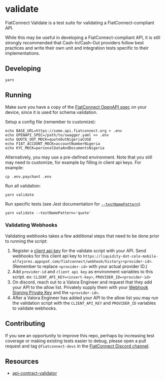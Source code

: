 # validate

FiatConnect Validate is a test suite for validating a FiatConnect-compliant API.

While this may be useful in developing a FiatConnect-compliant API, it is still strongly recommended that
Cash-In/Cash-Out providers follow best practices and write their own unit and integration tests specific to their
implementations.

## Developing

```
yarn
```

## Running

Make sure you have a copy of the [FiatConnect OpenAPI spec](https://github.com/fiatconnect/specification/blob/main/swagger.yaml)
on your device, since it is used for schema validation.

Setup a config file (remember to customize):

```
echo BASE_URL=https://some.api.fiatconnect.org > .env
echo OPENAPI_SPEC=/path/to/swagger.yaml >> .env
echo QUOTE_OUT_MOCK=quoteOutNigeriaCUSD
echo FIAT_ACCOUNT_MOCK=accountNumberNigeria
echo KYC_MOCK=personalDataAndDocumentsNigeria
```

Alternatively, you may use a pre-defined environment. Note that you still may need to customize, for example by filling in
client api keys. For example:

```
cp .env.paychant .env
```

Run all validation:

```
yarn validate
```

Run specific tests (see Jest documentation for
[`--testNamePattern`](https://jestjs.io/docs/cli#--testnamepatternregex)).

```
yarn validate --testNamePattern='quote'
```

### Validating Webhooks

Validating webhooks takes a few additional steps that need to be done prior to running the script:

1. Register a [client api key](https://github.com/fiatconnect/specification/blob/main/fiatconnect-api.md#332-client-api-key) for the validate script with your API. Send webhooks for this client api key to `https://liquidity-dot-celo-mobile-alfajores.appspot.com/fiatconnect/webhook/history/<provider-id>`. (Remember to replace `<provider-id>` with your actual provider ID.)
1. Add `provider-id` and `client api key` as environment variables to this script. ex: `CLIENT_API_KEY=<insert-key>`, `PROVIDER_ID=<provider-id>`
1. On discord, reach out to a Valora Engineer and request that they add your API to the allow list. Privately supply them with your [Webhook Signing Private Key](https://github.com/fiatconnect/specification/blob/main/fiatconnect-api.md#52-webhook-request-signing) and the `<provider-id>`.
1. After a Valora Engineer has added your API to the allow list you may run the validation script with the `CLIENT_API_KEY` and `PROVIDER_ID` variables to validate webhooks.

## Contributing

If you see an opportunity to improve this repo, perhaps by increasing test coverage or making existing
tests easier to debug, please open a pull request and tag `@fiatconnect-devs` in the
[FiatConnect Discord channel](https://fiatconnect.org/contact).

## Resources

- [api-contract-validator](https://www.chaijs.com/plugins/api-contract-validator/)

